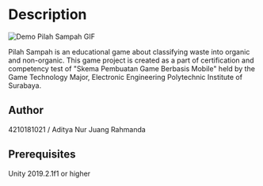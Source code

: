 # Description
![Demo Pilah Sampah GIF](https://media.giphy.com/media/BCWIxt8gcxjhCdDNBR/giphy.gif)

Pilah Sampah is an educational game about classifying waste into organic and non-organic. 
This game project is created as a part of certification and competency test of "Skema Pembuatan Game Berbasis Mobile" 
held by the Game Technology Major, Electronic Engineering Polytechnic Institute of Surabaya.

## Author
4210181021 / Aditya Nur Juang Rahmanda

## Prerequisites
Unity 2019.2.1f1 or higher
